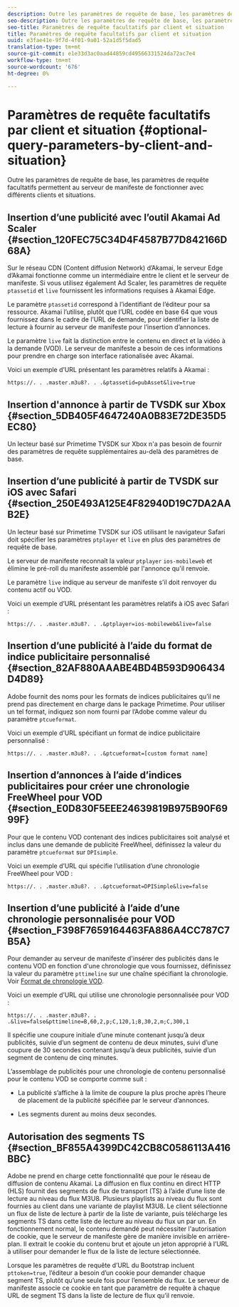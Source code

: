 ```yaml
---
description: Outre les paramètres de requête de base, les paramètres de requête facultatifs permettent au serveur de manifeste de fonctionner avec différents clients et situations.
seo-description: Outre les paramètres de requête de base, les paramètres de requête facultatifs permettent au serveur de manifeste de fonctionner avec différents clients et situations.
seo-title: Paramètres de requête facultatifs par client et situation
title: Paramètres de requête facultatifs par client et situation
uuid: e3fae41e-9f7d-4f01-9a01-52a1d5f5dad5
translation-type: tm+mt
source-git-commit: e1e33d3ac0aad44859cd49566331524da72ac7e4
workflow-type: tm+mt
source-wordcount: '676'
ht-degree: 0%

---
```



# Paramètres de requête facultatifs par client et situation {#optional-query-parameters-by-client-and-situation}

Outre les paramètres de requête de base, les paramètres de requête facultatifs permettent au serveur de manifeste de fonctionner avec différents clients et situations.

## Insertion d’une publicité avec l’outil Akamai Ad Scaler {#section_120FEC75C34D4F4587B77D842166D68A}

Sur le réseau CDN (Content diffusion Network) d’Akamai, le serveur Edge d’Akamai fonctionne comme un intermédiaire entre le client et le serveur de manifeste. Si vous utilisez également Ad Scaler, les paramètres de requête `ptassetid` et `live` fournissent les informations requises à Akamai Edge.

Le paramètre `ptassetid` correspond à l’identifiant de l’éditeur pour sa ressource. Akamai l’utilise, plutôt que l’URL codée en base 64 que vous fournissez dans le cadre de l’URL de demande, pour identifier la liste de lecture à fournir au serveur de manifeste pour l’insertion d’annonces.

Le paramètre `live` fait la distinction entre le contenu en direct et la vidéo à la demande (VOD). Le serveur de manifeste a besoin de ces informations pour prendre en charge son interface rationalisée avec Akamai.

Voici un exemple d’URL présentant les paramètres relatifs à Akamai :

```
https://. . .master.m3u8?. . .&ptassetid=pubAsset&live=true
```

## Insertion d&#39;annonce à partir de TVSDK sur Xbox {#section_5DB405F4647240A0B83E72DE35D5EC80}

Un lecteur basé sur Primetime TVSDK sur Xbox n&#39;a pas besoin de fournir des paramètres de requête supplémentaires au-delà des paramètres de base.

## Insertion d’une publicité à partir de TVSDK sur iOS avec Safari {#section_250E493A125E4F82940D19C7DA2AAB2E}

Un lecteur basé sur Primetime TVSDK sur iOS utilisant le navigateur Safari doit spécifier les paramètres `ptplayer` et `live` en plus des paramètres de requête de base.

Le serveur de manifeste reconnaît la valeur `ptplayer` `ios-mobileweb` et élimine le pré-roll du manifeste assemblé par l&#39;annonce qu&#39;il renvoie.

Le paramètre `live` indique au serveur de manifeste s’il doit renvoyer du contenu actif ou VOD.

Voici un exemple d’URL présentant les paramètres relatifs à iOS avec Safari :

```URL
https://. . .master.m3u8?. . .&ptplayer=ios-mobileweb&live=false
```

## Insertion d’une publicité à l’aide du format de indice publicitaire personnalisé {#section_82AF880AAABE4BD4B593D906434D4D89}

Adobe fournit des noms pour les formats de indices publicitaires qu’il ne prend pas directement en charge dans le package Primetime. Pour utiliser un tel format, indiquez son nom fourni par l’Adobe comme valeur du paramètre `ptcueformat`.

Voici un exemple d’URL spécifiant un format de indice publicitaire personnalisé :

```URL
https://. . .master.m3u8?. . .&ptcueformat=[custom format name]
```

## Insertion d’annonces à l’aide d’indices publicitaires pour créer une chronologie FreeWheel pour VOD {#section_E0D830F5EEE24639819B975B90F6999F}

Pour que le contenu VOD contenant des indices publicitaires soit analysé et inclus dans une demande de publicité FreeWheel, définissez la valeur du paramètre `ptcueformat` sur `DPIsimple`.

Voici un exemple d’URL qui spécifie l’utilisation d’une chronologie FreeWheel pour VOD :

```URL
https://. . .master.m3u8?. . .&ptcueformat=DPISimple&live=false
```

## Insertion d’une publicité à l’aide d’une chronologie personnalisée pour VOD {#section_F398F7659164463FA886A4CC787C7B5A}

Pour demander au serveur de manifeste d&#39;insérer des publicités dans le contenu VOD en fonction d&#39;une chronologie que vous fournissez, définissez la valeur du paramètre `pttimeline` sur une chaîne spécifiant la chronologie. Voir [Format de chronologie VOD](/help/primetime-ad-insertion/~old-msapi-topics/ms-changes-vod-timeline/ms-api-timeline-format.md).

Voici un exemple d’URL qui utilise une chronologie personnalisée pour VOD :

```URL
https://. . .master.m3u8?. . .&live=false&pttimeline=B,60,2,p;C,120,1;B,30,2,m;C,300,1
```

Il spécifie une coupure initiale d’une minute contenant jusqu’à deux publicités, suivie d’un segment de contenu de deux minutes, suivi d’une coupure de 30 secondes contenant jusqu’à deux publicités, suivie d’un segment de contenu de cinq minutes.

L’assemblage de publicités pour une chronologie de contenu personnalisé pour le contenu VOD se comporte comme suit :

* La publicité s’affiche à la limite de coupure la plus proche après l’heure de placement de la publicité spécifiée par le serveur d’annonces.

* Les segments durent au moins deux secondes.

## Autorisation des segments TS {#section_BF855A4399DC42CB8C0586113A416BBC}

Adobe ne prend en charge cette fonctionnalité que pour le réseau de diffusion de contenu Akamai. La diffusion en flux continu en direct HTTP (HLS) fournit des segments de flux de transport (TS) à l’aide d’une liste de lecture au niveau du flux M3U8. Plusieurs playlists au niveau du flux sont fournies au client dans une variante de playlist M3U8. Le client sélectionne un flux de liste de lecture à partir de la liste de variante, puis télécharge les segments TS dans cette liste de lecture au niveau du flux un par un. En fonctionnement normal, le contenu demandé peut nécessiter l&#39;autorisation de cookie, que le serveur de manifeste gère de manière invisible en arrière-plan. Il extrait le cookie du contenu brut et ajoute un jeton approprié à l’URL à utiliser pour demander le flux de la liste de lecture sélectionnée.

Lorsque les paramètres de requête d’URL du Bootstrap incluent `pttoken=true`, l’éditeur a besoin d’un cookie pour demander chaque segment TS, plutôt qu’une seule fois pour l’ensemble du flux. Le serveur de manifeste associe ce cookie en tant que paramètre de requête à chaque URL de segment TS dans la liste de lecture de flux qu’il renvoie.

